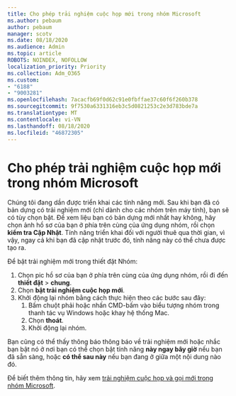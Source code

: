 ```yaml
---
title: Cho phép trải nghiệm cuộc họp mới trong nhóm Microsoft
ms.author: pebaum
author: pebaum
manager: scotv
ms.date: 08/18/2020
ms.audience: Admin
ms.topic: article
ROBOTS: NOINDEX, NOFOLLOW
localization_priority: Priority
ms.collection: Adm_O365
ms.custom:
- "6188"
- "9003281"
ms.openlocfilehash: 7acacfb69f0d62c91e0fbffae37c60f6f260b378
ms.sourcegitcommit: 9f7530a6331316eb3c5d0821253c2e3d783bde7a
ms.translationtype: MT
ms.contentlocale: vi-VN
ms.lasthandoff: 08/18/2020
ms.locfileid: "46872305"
---
```

# <a name="enable-the-new-meeting-experience-in-microsoft-teams"></a>Cho phép trải nghiệm cuộc họp mới trong nhóm Microsoft

Chúng tôi đang dần được triển khai các tính năng mới. Sau khi bạn đã có bản dựng có trải nghiệm mới (chỉ dành cho các nhóm trên máy tính), bạn sẽ có tùy chọn bật. Để xem liệu bạn có bản dựng mới nhất hay không, hãy chọn ảnh hồ sơ của bạn ở phía trên cùng của ứng dụng nhóm, rồi chọn  **kiểm tra Cập Nhật**. Tính năng triển khai đối với người thuê qua thời gian, vì vậy, ngay cả khi bạn đã cập nhật trước đó, tính năng này có thể chưa được tạo ra.  

Để bật trải nghiệm mới trong thiết đặt Nhóm:

1. Chọn pic hồ sơ của bạn ở phía trên cùng của ứng dụng nhóm, rồi đi đến **thiết đặt**  >   **chung**. 
2. Chọn **bật trải nghiệm cuộc họp mới**.
3. Khởi động lại nhóm bằng cách thực hiện theo các bước sau đây:
    1. Bấm chuột phải hoặc nhấn CMD-bấm vào biểu tượng nhóm trong thanh tác vụ Windows hoặc khay hệ thống Mac.
    2. Chọn **thoát**.
    3. Khởi động lại nhóm.

Bạn cũng có thể thấy thông báo thông báo về trải nghiệm mới hoặc nhắc bạn bật nó ở nơi bạn có thể chọn bật tính năng  **này ngay bây giờ**  nếu bạn đã sẵn sàng, hoặc  **có thể sau này** nếu bạn đang ở giữa một nội dung nào đó.  

Để biết thêm thông tin, hãy xem [trải nghiệm cuộc họp và gọi mới trong nhóm Microsoft](https://techcommunity.microsoft.com/t5/microsoft-teams-blog/new-meeting-and-calling-experience-in-microsoft-teams/ba-p/1537581).